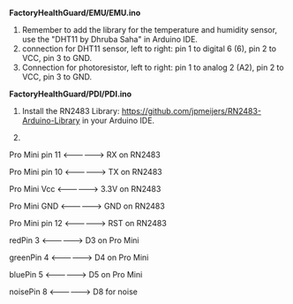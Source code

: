 **FactoryHealthGuard/EMU/EMU.ino**

1. Remember to add the library for the temperature and humidity sensor, use the "DHT11 by Dhruba Saha" in Arduino IDE.
2. connection for DHT11 sensor, left to right: pin 1 to digital 6 (6), pin 2 to VCC, pin 3 to GND.
3. Connection for photoresistor, left to right: pin 1 to analog 2 (A2), pin 2 to VCC, pin 3 to GND.

**FactoryHealthGuard/PDI/PDI.ino**

1. Install the RN2483 Library: https://github.com/jpmeijers/RN2483-Arduino-Library in your Arduino IDE.

2. 
Pro Mini pin 11 <------> RX on RN2483
   
Pro Mini pin 10 <------> TX on RN2483

Pro Mini Vcc <------> 3.3V on RN2483

Pro Mini GND <------> GND on RN2483

Pro Mini pin 12 <------> RST on RN2483

redPin  3  <------> D3 on Pro Mini

greenPin  4  <------> D4 on Pro Mini

bluePin  5  <------> D5 on Pro Mini

noisePin  8  <------> D8 for noise


